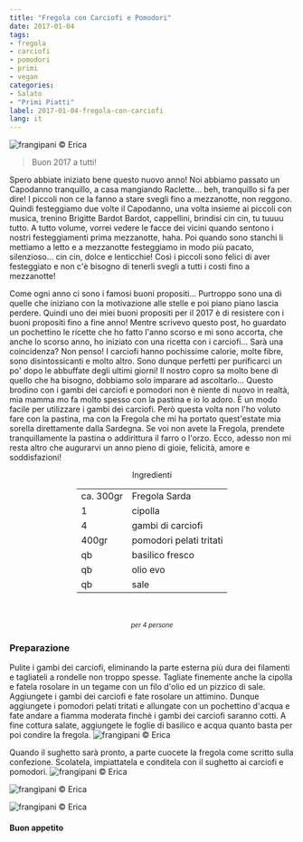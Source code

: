 ```yaml
---
title: "Fregola con Carciofi e Pomodori"
date: 2017-01-04
tags:
- fregola
- carciofi
- pomodori
- primi
- vegan
categories:
- Salato
- "Primi Piatti"
label: 2017-01-04-fregola-con-carciofi
lang: it
---
```

![](header.jpg "frangipani © Erica")

> Buon 2017 a tutti!

Spero abbiate iniziato bene questo nuovo anno! Noi abbiamo passato un Capodanno tranquillo, a casa mangiando Raclette... beh, tranquillo si fa per dire! I piccoli non ce la fanno a stare svegli fino a mezzanotte, non reggono. Quindi festeggiamo due volte il Capodanno, una volta insieme ai piccoli con musica, trenino Brigitte Bardot Bardot, cappellini, brindisi cin cin, tu tuuuu tutto. A tutto volume, vorrei vedere le facce dei vicini quando sentono i nostri festeggiamenti prima mezzanotte, haha. Poi quando sono stanchi li mettiamo a letto e a mezzanotte festeggiamo in modo più pacato, silenzioso... cin cin, dolce e lenticchie! Così i piccoli sono felici di aver festeggiato e non c'è bisogno di tenerli svegli a tutti i costi fino a mezzanotte! 

Come ogni anno ci sono i famosi buoni propositi... Purtroppo sono una di quelle che iniziano con la motivazione alle stelle e poi piano piano lascia perdere. Quindi uno dei miei buoni propositi per il 2017 è di resistere con i buoni propositi fino a fine anno! Mentre scrivevo questo post, ho guardato un pochettino le ricette che ho fatto l'anno scorso e mi sono accorta, che anche lo scorso anno, ho iniziato con una ricetta con i carciofi... Sarà una coincidenza? Non penso! I carciofi hanno pochissime calorie, molte fibre, sono disintossicanti e molto altro. Sono dunque perfetti per purificarci un po' dopo le abbuffate degli ultimi giorni! Il nostro copro sa molto bene di quello che ha bisogno, dobbiamo solo imparare ad ascoltarlo... Questo brodino con i gambi dei carciofi e pomodori non è niente di nuovo in realtà, mia mamma mo fa molto spesso con la pastina e io lo adoro. È un modo facile per utilizzare i gambi dei carciofi. Però questa volta non l'ho voluto fare con la pastina, ma con la Fregola che mi ha portato quest'estate mia sorella direttamente dalla Sardegna. Se voi non avete la Fregola, prendete tranquillamente la pastina o addirittura il farro o l'orzo. Ecco, adesso non mi resta altro che augurarvi un anno pieno di gioie, felicità, amore e soddisfazioni!

<div id="wrapper" style="text-align: center">
  <div id="yourdiv" style="display: inline-block;">
    <div class="ingredients">
      <div class="ingredients-title">Ingredienti</div>
      <table>
        <tbody>
          <tr>
            <td>ca. 300gr</td>
            <td>Fregola Sarda</td>
          </tr>
          <tr>
            <td>1</td>
            <td>cipolla</td>
          </tr>
          <tr>
            <td>4</td>
            <td>gambi di carciofi</td>
          </tr>
          <tr>
            <td>400gr</td>
            <td>pomodori pelati tritati</td>
          </tr>
          <tr>
            <td>qb</td>
            <td>basilico fresco</td>
          </tr>
          <tr>
            <td>qb</td>
            <td>olio evo</td>
          </tr>
          <tr>
            <td>qb</td>
            <td>sale</td>
          </tr>
        </tbody>
      </table>
      <br></br>
      <i class="pull-right" style="font-size: 80%;">per 4 persone</i>
    </div>
  </div>
</div>


<h3>
  <font color="grey">
    <i class="fa-solid fa-gears"></i>
  </font> Preparazione
</h3>

Pulite i gambi dei carciofi, eliminando la parte esterna più dura dei filamenti e tagliateli a rondelle non troppo spesse. Tagliate finemente anche la cipolla e fatela rosolare in un tegame con un filo d'olio ed un pizzico di sale. Aggiungete i gambi dei carciofi e fate rosolare un attimino. Dunque aggiungete i pomodori pelati tritati e allungate con un pochettino d'acqua e fate andare a fiamma moderata finché i gambi dei carciofi saranno cotti. A fine cottura salate, aggiungete le foglie di basilico e acqua quanto basta per poi condire la fregola.
![](sughetto.jpg "frangipani © Erica")

Quando il sughetto sarà pronto, a parte cuocete la fregola come scritto sulla confezione. Scolatela, impiattatela e conditela con il sughetto ai carciofi e pomodori.
![](risultato1.jpg "frangipani © Erica")

![](risultato2.jpg "frangipani © Erica")

![](risultato3.jpg "frangipani © Erica")

<h4>Buon appetito
  <font color="red">
    <i class="fa-regular fa-face-smile"></i>
  </font>
</h4>
